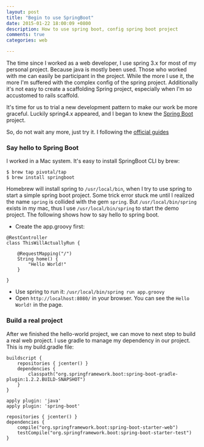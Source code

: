 ```yaml
---
layout: post
title: "Begin to use SpringBoot"
date: 2015-01-22 18:00:09 +0800
description: How to use spring boot, config spring boot project
comments: true
categories: web

---
```


The time since I worked as a web developer, I use spring 3.x for most of my personal project. Because java is mostly
been used. Those who worked with me can easily be participant in the project. While the more I use it, the more I'm suffered
with the complex config of the spring project. Additionally it's not easy to create a scaffolding Spring project, especially
when I'm so accustomed to rails scaffold.
 
It's time for us to trial a new development pattern to make our work be more graceful. Luckily spring4.x appeared, and I
began to knew the [Spring Boot](http://projects.spring.io/spring-boot/) project.

So, do not wait any more, just try it. I following the [official guides](http://docs.spring.io/spring-boot/docs/current-SNAPSHOT/reference/htmlsingle/)

### Say hello to Spring Boot
I worked in a Mac system. It's easy to install SpringBoot CLI by brew:

```
$ brew tap pivotal/tap
$ brew install springboot
```
Homebrew will install spring to `/usr/local/bin`, when I try to use spring to start a simple spring boot project. Some trick
error stuck me until I realized the name `spring` is collided with the gem `spring`. But `/usr/local/bin/spring` exists in my mac,
thus I use `/usr/local/bin/spring` to start the demo project. The following shows how to say hello to spring boot.

* Create the app.groovy first:

```
@RestController
class ThisWillActuallyRun {

    @RequestMapping("/")
    String home() {
        "Hello World!"
    }

}
```

* Use spring to run it: `/usr/local/bin/spring run app.groovy`
* Open `http://localhost:8080/` in your browser. You can see the `Hello World!` in the page.

### Build a real project
After we finished the hello-world project, we can move to next step to build a real web project.
I use gradle to manage my dependency in our project. This is my build.gradle file:

```
buildscript {
    repositories { jcenter() }
    dependencies {
        classpath("org.springframework.boot:spring-boot-gradle-plugin:1.2.2.BUILD-SNAPSHOT")
    }
}

apply plugin: 'java'
apply plugin: 'spring-boot'

repositories { jcenter() }
dependencies {
    compile("org.springframework.boot:spring-boot-starter-web")
    testCompile("org.springframework.boot:spring-boot-starter-test")
}
```

